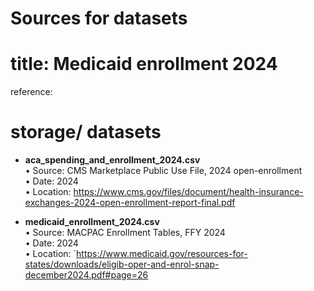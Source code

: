 # Sources for datasets

# title: Medicaid enrollment 2024
reference: 


# storage/ datasets 

- **aca_spending_and_enrollment_2024.csv**  
  • Source: CMS Marketplace Public Use File, 2024 open-enrollment  
  • Date: 2024  
  • Location: https://www.cms.gov/files/document/health-insurance-exchanges-2024-open-enrollment-report-final.pdf

- **medicaid_enrollment_2024.csv**  
  • Source: MACPAC Enrollment Tables, FFY 2024  
  • Date: 2024  
  • Location: `https://www.medicaid.gov/resources-for-states/downloads/eligib-oper-and-enrol-snap-december2024.pdf#page=26
